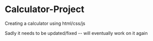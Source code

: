 # Calculator-Project
Creating a calculator using html/css/js

Sadly it needs to be updated/fixed -- will eventually work on it again
